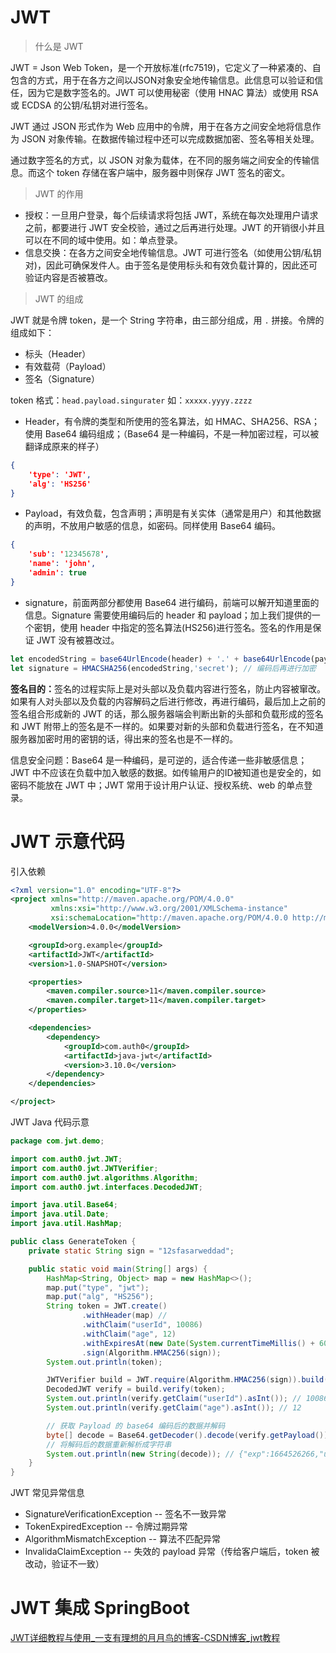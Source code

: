 # JWT

> 什么是 JWT

JWT = Json Web Token，是一个开放标准(rfc7519)，它定义了一种紧凑的、自包含的方式，用于在各方之间以JSON对象安全地传输信息。此信息可以验证和信任，因为它是数字签名的。JWT 可以使用秘密（使用 HNAC 算法）或使用 RSA 或 ECDSA 的公钥/私钥对进行签名。

JWT 通过 JSON 形式作为 Web 应用中的令牌，用于在各方之间安全地将信息作为 JSON 对象传输。在数据传输过程中还可以完成数据加密、签名等相关处理。

通过数字签名的方式，以 JSON 对象为载体，在不同的服务端之间安全的传输信息。而这个 token 存储在客户端中，服务器中则保存 JWT 签名的密文。

> JWT 的作用

- 授权：一旦用户登录，每个后续请求将包括 JWT，系统在每次处理用户请求之前，都要进行 JWT 安全校验，通过之后再进行处理。JWT 的开销很小并且可以在不同的域中使用。如：单点登录。
- 信息交换：在各方之间安全地传输信息。JWT 可进行签名（如使用公钥/私钥对)，因此可确保发件人。由于签名是使用标头和有效负载计算的，因此还可验证内容是否被篡改。

> JWT 的组成

JWT 就是令牌 token，是一个 String 字符串，由三部分组成，用 `.` 拼接。令牌的组成如下：

- 标头（Header）
- 有效载荷（Payload）
- 签名（Signature）

token 格式：`head.payload.singurater` 如：`xxxxx.yyyy.zzzz`

- Header，有令牌的类型和所使用的签名算法，如 HMAC、SHA256、RSA；使用 Base64 编码组成；（Base64 是一种编码，不是一种加密过程，可以被翻译成原来的样子）

```json
{
    'type': 'JWT',
    'alg': 'HS256'
}
```

- Payload，有效负载，包含声明；声明是有关实体（通常是用户）和其他数据的声明，不放用户敏感的信息，如密码。同样使用 Base64 编码。

```json
{
    'sub': '12345678',
    'name': 'john',
    'admin': true
}
```

- signature，前面两部分都使用 Base64 进行编码，前端可以解开知道里面的信息。Signature 需要使用编码后的 header 和 payload；加上我们提供的一个密钥，使用 header 中指定的签名算法(HS256)进行签名。签名的作用是保证 JWT 没有被篡改过。

```js
let encodedString = base64UrlEncode(header) + '.' + base64UrlEncode(payload); // 用 base64 进行编码
let signature = HMACSHA256(encodedString,'secret'); // 编码后再进行加密
```

<b>签名目的：</b>签名的过程实际上是对头部以及负载内容进行签名，防止内容被窜改。如果有人对头部以及负载的内容解码之后进行修改，再进行编码，最后加上之前的签名组合形成新的 JWT 的话，那么服务器端会判断出新的头部和负载形成的签名和 JWT 附带上的签名是不一样的。如果要对新的头部和负载进行签名，在不知道服务器加密时用的密钥的话，得出来的签名也是不一样的。

信息安全问题：Base64 是一种编码，是可逆的，适合传递一些非敏感信息；JWT 中不应该在负载中加入敏感的数据。如传输用户的ID被知道也是安全的，如密码不能放在 JWT 中；JWT 常用于设计用户认证、授权系统、web 的单点登录。

# JWT 示意代码

引入依赖

```xml
<?xml version="1.0" encoding="UTF-8"?>
<project xmlns="http://maven.apache.org/POM/4.0.0"
         xmlns:xsi="http://www.w3.org/2001/XMLSchema-instance"
         xsi:schemaLocation="http://maven.apache.org/POM/4.0.0 http://maven.apache.org/xsd/maven-4.0.0.xsd">
    <modelVersion>4.0.0</modelVersion>

    <groupId>org.example</groupId>
    <artifactId>JWT</artifactId>
    <version>1.0-SNAPSHOT</version>

    <properties>
        <maven.compiler.source>11</maven.compiler.source>
        <maven.compiler.target>11</maven.compiler.target>
    </properties>

    <dependencies>
        <dependency>
            <groupId>com.auth0</groupId>
            <artifactId>java-jwt</artifactId>
            <version>3.10.0</version>
        </dependency>
    </dependencies>

</project>
```

JWT Java 代码示意

```java
package com.jwt.demo;

import com.auth0.jwt.JWT;
import com.auth0.jwt.JWTVerifier;
import com.auth0.jwt.algorithms.Algorithm;
import com.auth0.jwt.interfaces.DecodedJWT;

import java.util.Base64;
import java.util.Date;
import java.util.HashMap;

public class GenerateToken {
    private static String sign = "12sfasarweddad";

    public static void main(String[] args) {
        HashMap<String, Object> map = new HashMap<>();
        map.put("type", "jwt");
        map.put("alg", "HS256");
        String token = JWT.create()
                .withHeader(map) //
                .withClaim("userId", 10086)
                .withClaim("age", 12)
                .withExpiresAt(new Date(System.currentTimeMillis() + 60 * 60 * 24))
                .sign(Algorithm.HMAC256(sign));
        System.out.println(token);

        JWTVerifier build = JWT.require(Algorithm.HMAC256(sign)).build();
        DecodedJWT verify = build.verify(token);
        System.out.println(verify.getClaim("userId").asInt()); // 10086
        System.out.println(verify.getClaim("age").asInt()); // 12

        // 获取 Payload 的 base64 编码后的数据并解码
        byte[] decode = Base64.getDecoder().decode(verify.getPayload());
        // 将解码后的数据重新解析成字符串
        System.out.println(new String(decode)); // {"exp":1664526266,"userId":10086,"age":12}
    }
}
```

JWT 常见异常信息

- SignatureVerificationException -- 签名不一致异常
- TokenExpiredException -- 令牌过期异常
- AlgorithmMismatchException -- 算法不匹配异常
- InvalidaClaimException -- 失效的 payload 异常（传给客户端后，token 被改动，验证不一致）

# JWT 集成 SpringBoot

[JWT详细教程与使用_一支有理想的月月鸟的博客-CSDN博客_jwt教程](https://blog.csdn.net/Top_L398/article/details/109361680)